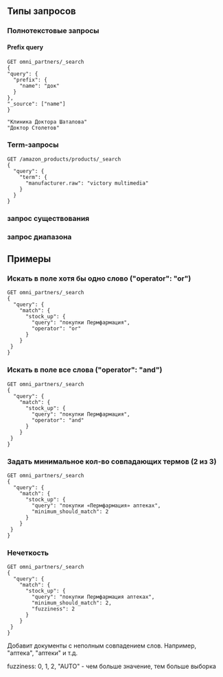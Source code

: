 ## Типы запросов

### Полнотекстовые запросы

#### Prefix query

```
GET omni_partners/_search
{
"query": {
  "prefix": {
    "name": "док"
  }
},
"_source": ["name"]
}

"Клиника Доктора Шаталова"
"Доктор Столетов"
```



### Term-запросы

```
GET /amazon_products/products/_search
{
  "query": {
    "term": {
      "manufacturer.raw": "victory multimedia"
    }
  }
}
```

### запрос существования
### запрос диапазона

## Примеры

### Искать в поле хотя бы одно слово ("operator": "or")

```
GET omni_partners/_search
{
  "query": {
    "match": {
      "stock_up": {
        "query": "покупки Пермфармация",
        "operator": "or"
      }
    }
 }
}
```

### Искать в поле все слова ("operator": "and")

```
GET omni_partners/_search
{
  "query": {
    "match": {
      "stock_up": {
        "query": "покупки Пермфармация",
        "operator": "and"
      }
    }
 }
}
```

### Задать минимальное кол-во совпадающих термов (2 из 3)

```
GET omni_partners/_search
{
  "query": {
    "match": {
      "stock_up": {
        "query": "покупки «Пермфармация» аптеках",
        "minimum_should_match": 2
      }
    }
 }
}
```

### Нечеткость

```
GET omni_partners/_search
{
  "query": {
    "match": {
      "stock_up": {
        "query": "покупки Пермфармация аптеках",
        "minimum_should_match": 2,
        "fuzziness": 2
      }
    }
 }
}
```

Добавит документы с неполным совпадением слов. Например, "аптека", "аптеки" и т.д.

fuzziness: 0, 1, 2, "AUTO" - чем больше значение, тем больше выборка
